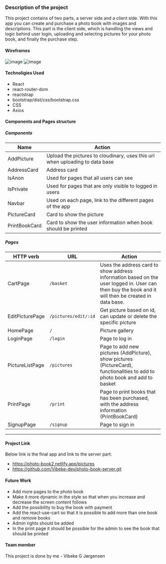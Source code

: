 ### Description of the project

This project contains of two parts, a server side and a client side. With this app you can create and purchase a photo book with images and descriptions. This part is the client side, which is handling the views and logic behind user login, uploading and selecting pictures for your photo book, and finally the purchase step. 

#### Wireframes
![image](https://user-images.githubusercontent.com/59952389/157823324-baf4ecf9-f21f-4c2e-aa35-8cfb663c10ac.png)
![image](https://user-images.githubusercontent.com/59952389/157823389-eae9f559-fff9-4ff5-b9af-aee6673bc320.png)


#### Technoligies Used
- React
- react-router-dom
- reactstrap
- bootstrap/dist/css/bootstrap.css
- CSS
- Axios

#### Components and Pages structure

##### Components

| Name          | Action                                                                        |
| ------------- | ----------------------------------------------------------------------------- |
| AddPicture    | Upload the pictures to cloudinary, uses this url when uploading to data base  |
| AddressCard   | Address card                                                                  |
| IsAnon        | Used for pages that all users can see                                         |
| IsPrivate     | Used for pages that are only visible to logged in users                       |
| Navbar        | Used on each page, link to the different pages of the app                     |
| PictureCard   | Card to show the picture                                                      |
| PrintBookCard | Card to show the user information when book should be printed                 |

##### Pages

| HTTP verb       | URL                   | Action                                                                                                                      |
| --------------- | ----------------------| ----------------------------------------------------------------------------------------------------------------------------|
| CartPage        | `/basket`             | Uses the address card to show address information based on the user logged in. User can then buy the book and it will then be created in data base.                                                                                                                                                           |
| EditPicturePage | `/pictures/edit/:id`  | Get picture based on id, can update or delete the specific picture                                                          |
| HomePage        | `/`                   | Picture gallery                                                                                                             |
| LoginPage       | `/login`              | Page to log in                                                                                                              |
| PictureListPage | `/pictures`           | Page to add new pictures (AddPicture), show pictures (PictureCard), functionalities to add to photo book and add to basket  |
| PrintPage       | `/print`              | Page to print books that has been purchased, with the address information (PrintBookCard)                                   |
| SignupPage      | `/signup`             | Page to sign in                                                                                                             |

<hr>

#### Project Link
Below link is the final app and link to the server part:
- https://photo-book2.netlify.app/pictures
- https://github.com/Vibeke-dev/photo-book-server.git

#### Future Work
- Add more pages to the photo book
- Make it more dynamic in the style so that when you increase and decrease the screen content follows
- Add the possibility to buy the book with payment
- Add the react-use-cart so that it is possible to add more than one book and remove books 
- Admin rights should be added
- In the print page it should be possible for the admin to see the book that should be printed


#### Team member
This project is done by me - Vibeke G Jørgensen


